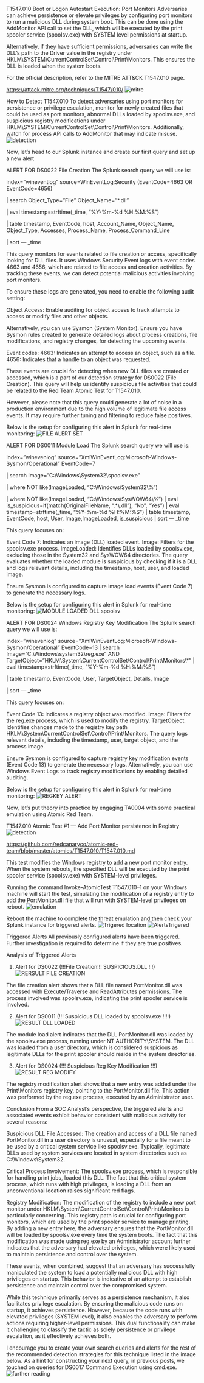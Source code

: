 T1547.010 Boot or Logon Autostart Execution: Port Monitors
Adversaries can achieve persistence or elevate privileges by configuring port monitors to run a malicious DLL during system boot. This can be done using the AddMonitor API call to set the DLL, which will be executed by the print spooler service (spoolsv.exe) with SYSTEM level permissions at startup.

Alternatively, if they have sufficient permissions, adversaries can write the DLL’s path to the Driver value in the registry under HKLM\SYSTEM\CurrentControlSet\Control\Print\Monitors. This ensures the DLL is loaded when the system boots.

For the official description, refer to the MITRE ATT&CK T1547.010 page.

https://attack.mitre.org/techniques/T1547/010/
![mitre](https://github.com/user-attachments/assets/fab4582a-5101-484b-8036-2f98ef24b861)

How to Detect T1547.010
To detect adversaries using port monitors for persistence or privilege escalation, monitor for newly created files that could be used as port monitors, abnormal DLLs loaded by spoolsv.exe, and suspicious registry modifications under HKLM\SYSTEM\CurrentControlSet\Control\Print\Monitors. Additionally, watch for process API calls to AddMonitor that may indicate misuse.
![detection](https://github.com/user-attachments/assets/6fde2909-a2e0-4ab9-8a29-443292f4424c)

Now, let’s head to our Splunk instance and create our first query and set up a new alert

ALERT FOR DS0022 File Creation
The Splunk search query we will use is:

index=”wineventlog” source=WinEventLog:Security (EventCode=4663 OR EventCode=4656)

| search Object_Type=”File” Object_Name=”*.dll”

| eval timestamp=strftime(_time, “%Y-%m-%d %H:%M:%S”)

| table timestamp, EventCode, host, Account_Name, Object_Name, Object_Type, Accesses, Process_Name, Process_Command_Line

| sort — _time

This query monitors for events related to file creation or access, specifically looking for DLL files. It uses Windows Security Event logs with event codes 4663 and 4656, which are related to file access and creation activities. By tracking these events, we can detect potential malicious activities involving port monitors.

To ensure these logs are generated, you need to enable the following audit setting:

Object Access: Enable auditing for object access to track attempts to access or modify files and other objects.

Alternatively, you can use Sysmon (System Monitor). Ensure you have Sysmon rules created to generate detailed logs about process creations, file modifications, and registry changes, for detecting the upcoming events.

Event codes:
4663: Indicates an attempt to access an object, such as a file.
4656: Indicates that a handle to an object was requested.

These events are crucial for detecting when new DLL files are created or accessed, which is a part of our detection strategy for DS0022 (File Creation). This query will help us identify suspicious file activities that could be related to the Red Team Atomic Test for T1547.010.

However, please note that this query could generate a lot of noise in a production environment due to the high volume of legitimate file access events. It may require further tuning and filtering to reduce false positives.

Below is the setup for configuring this alert in Splunk for real-time monitoring:
![FILE ALERT SET](https://github.com/user-attachments/assets/0a736451-2493-4d6c-aecf-74635c8185d8)

ALERT FOR DS0011 Module Load
The Splunk search query we will use is:

index=”winevenlog” source=”XmlWinEventLog:Microsoft-Windows-Sysmon/Operational” EventCode=7

| search Image=”C:\\Windows\\System32\\spoolsv.exe”

| where NOT like(ImageLoaded, “C:\\Windows\\System32\\%”)

| where NOT like(ImageLoaded, “C:\\Windows\\SysWOW64\\%”) | eval is_suspicious=if(match(OriginalFileName, “.*\\.dll”), “No”, “Yes”) | eval timestamp=strftime(_time, “%Y-%m-%d %H:%M:%S”) | table timestamp, EventCode, host, User, Image,ImageLoaded, is_suspicious | sort — _time

This query focuses on:

Event Code 7: Indicates an image (DLL) loaded event.
Image: Filters for the spoolsv.exe process.
ImageLoaded: Identifies DLLs loaded by spoolsv.exe, excluding those in the System32 and SysWOW64 directories.
The query evaluates whether the loaded module is suspicious by checking if it is a DLL and logs relevant details, including the timestamp, host, user, and loaded image.

Ensure Sysmon is configured to capture image load events (Event Code 7) to generate the necessary logs.

Below is the setup for configuring this alert in Splunk for real-time monitoring:
![MODULE LOADED DLL spoolsv](https://github.com/user-attachments/assets/c2f21256-3d8f-4aaa-b415-e7c3c88a889c)

ALERT FOR DS0024 Windows Registry Key Modification
The Splunk search query we will use is:

index=”winevenlog” source=”XmlWinEventLog:Microsoft-Windows-Sysmon/Operational” EventCode=13 | search Image=”C:\\Windows\\system32\\reg.exe” AND TargetObject=”HKLM\\System\\CurrentControlSet\\Control\\Print\\Monitors\\*” | eval timestamp=strftime(_time, “%Y-%m-%d %H:%M:%S”)

| table timestamp, EventCode, User, TargetObject, Details, Image

| sort — _time

This query focuses on:

Event Code 13: Indicates a registry object was modified.
Image: Filters for the reg.exe process, which is used to modify the registry.
TargetObject: Identifies changes made to the registry key path HKLM\System\CurrentControlSet\Control\Print\Monitors.
The query logs relevant details, including the timestamp, user, target object, and the process image.

Ensure Sysmon is configured to capture registry key modification events (Event Code 13) to generate the necessary logs. Alternatively, you can use Windows Event Logs to track registry modifications by enabling detailed auditing.

Below is the setup for configuring this alert in Splunk for real-time monitoring:
![REGKEY ALERT](https://github.com/user-attachments/assets/d21feb8d-9fc6-4825-93aa-aaf7b36722c7)

Now, let’s put theory into practice by engaging TA0004 with some practical emulation using Atomic Red Team.

T1547.010 Atomic Test #1 — Add Port Monitor persistence in Registry
![detection](https://github.com/user-attachments/assets/41d664a4-6bea-4eba-a8ec-5b7782bbc80f)

https://github.com/redcanaryco/atomic-red-team/blob/master/atomics/T1547.010/T1547.010.md

This test modifies the Windows registry to add a new port monitor entry. When the system reboots, the specified DLL will be executed by the print spooler service (spoolsv.exe) with SYSTEM-level privileges.

Running the command Invoke-AtomicTest T1547.010–1 on your Windows machine will start the test, simulating the modification of a registry entry to add the PortMonitor.dll file that will run with SYSTEM-level privileges on reboot.
![emulation](https://github.com/user-attachments/assets/652efc2f-6114-496d-bfd7-efcf8ee79da1)

Reboot the machine to complete the threat emulation and then check your Splunk instance for triggered alerts.
![Trigered location](https://github.com/user-attachments/assets/1a119426-3d40-489a-b840-cd5f2073feee)
![AlertsTrigered](https://github.com/user-attachments/assets/54c66936-fed0-4907-90b3-3ca7613f54c5)

Triggered Alerts
All previously configured alerts have been triggered. Further investigation is required to determine if they are true positives.

Analysis of Triggered Alerts
1. Alert for DS0022 (!!!File Creation!!! SUSPICIOUS.DLL !!!)
![RERSULT FILE CREATION](https://github.com/user-attachments/assets/3cd42109-53ae-4f3b-8f10-226595faffce)

The file creation alert shows that a DLL file named PortMonitor.dll was accessed with Execute/Traverse and ReadAttributes permissions. The process involved was spoolsv.exe, indicating the print spooler service is involved.

2. Alert for DS0011 (!!! Suspicious DLL loaded by spoolsv.exe !!!!)
![RESULT DLL LOADED](https://github.com/user-attachments/assets/1086a69b-5357-458d-b108-00be82d1c121)

The module load alert indicates that the DLL PortMonitor.dll was loaded by the spoolsv.exe process, running under NT AUTHORITY\SYSTEM. The DLL was loaded from a user directory, which is considered suspicious as legitimate DLLs for the print spooler should reside in the system directories.

3. Alert for DS0024 (!!! Suspicious Reg Key Modification !!!)
![RESULT REG MODIFY](https://github.com/user-attachments/assets/a0c74f48-b44e-40bc-acc3-6f3440b21a32)

The registry modification alert shows that a new entry was added under the Print\Monitors registry key, pointing to the PortMonitor.dll file. This action was performed by the reg.exe process, executed by an Administrator user.

Conclusion
From a SOC Analyst’s perspective, the triggered alerts and associated events exhibit behavior consistent with malicious activity for several reasons:

Suspicious DLL File Accessed: The creation and access of a DLL file named PortMonitor.dll in a user directory is unusual, especially for a file meant to be used by a critical system service like spoolsv.exe. Typically, legitimate DLLs used by system services are located in system directories such as C:\Windows\System32.

Critical Process Involvement: The spoolsv.exe process, which is responsible for handling print jobs, loaded this DLL. The fact that this critical system process, which runs with high privileges, is loading a DLL from an unconventional location raises significant red flags.

Registry Modification: The modification of the registry to include a new port monitor under HKLM\System\CurrentControlSet\Control\Print\Monitors is particularly concerning. This registry path is crucial for configuring port monitors, which are used by the print spooler service to manage printing. By adding a new entry here, the adversary ensures that the PortMonitor.dll will be loaded by spoolsv.exe every time the system boots. The fact that this modification was made using reg.exe by an Administrator account further indicates that the adversary had elevated privileges, which were likely used to maintain persistence and control over the system.

These events, when combined, suggest that an adversary has successfully manipulated the system to load a potentially malicious DLL with high privileges on startup. This behavior is indicative of an attempt to establish persistence and maintain control over the compromised system.

While this technique primarily serves as a persistence mechanism, it also facilitates privilege escalation. By ensuring the malicious code runs on startup, it achieves persistence. However, because the code runs with elevated privileges (SYSTEM level), it also enables the adversary to perform actions requiring higher-level permissions. This dual functionality can make it challenging to classify the tactic as solely persistence or privilege escalation, as it effectively achieves both.

I encourage you to create your own search queries and alerts for the rest of the recommended detection strategies for this technique listed in the image below. As a hint for constructing your next query, in previous posts, we touched on queries for DS0017 Command Execution using cmd.exe.
![further reading](https://github.com/user-attachments/assets/09dde589-1ebd-4d24-8afb-c90ef39a194b)
